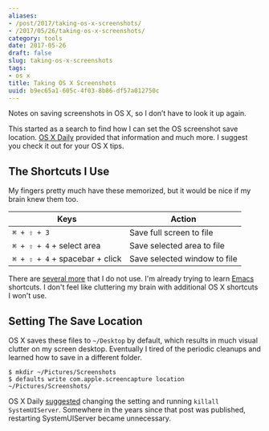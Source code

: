 ```yaml
---
aliases:
- /post/2017/taking-os-x-screenshots/
- /2017/05/26/taking-os-x-screenshots/
category: tools
date: 2017-05-26
draft: false
slug: taking-os-x-screenshots
tags:
- os x
title: Taking OS X Screenshots
uuid: b9ec65a1-605c-4f03-8b86-df57a012750c
---
```


Notes on saving screenshots in OS X, so I don’t have to look it up again.

This started as a search to find how I can set the OS screenshot save location.
[OS X Daily](http://osxdaily.com/) provided that information and much more.
I suggest you check it out for your OS X tips.

## The Shortcuts I Use

My fingers pretty much have these memorized, but it would be nice if my brain knew them too.

| Keys                           | Action
| ------------------------------ | ------
| `⌘ + ⇧ + 3`                    | Save full screen to file
| `⌘ + ⇧ + 4` + select area      | Save selected area to file
| `⌘ + ⇧ + 4` + spacebar + click | Save selected window to file

[several more]: http://osxdaily.com/2010/06/09/screen-capture-in-mac-os-x/
[Emacs]: /tags/emacs/

There are [several more][] that I do not use.
I'm already trying to learn [Emacs][] shortcuts.
I don't feel like cluttering my brain with additional OS X shortcuts I won't use.

## Setting The Save Location

OS X saves these files to `~/Desktop` by default, which results in much visual clutter on my screen desktop.
Eventually I tired of the periodic cleanups and learned how to save in a different folder.

    $ mkdir ~/Pictures/Screenshots
    $ defaults write com.apple.screencapture location ~/Pictures/Screenshots/

[suggested]: http://osxdaily.com/2011/01/26/change-the-screenshot-save-file-location-in-mac-os-x/

OS X Daily [suggested][] changing the setting and running `killall SystemUIServer`.
Somewhere in the years since that post was published, restarting SystemUIServer became unnecessary.
